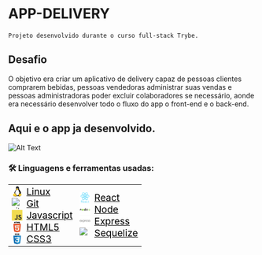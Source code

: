 # APP-DELIVERY
    Projeto desenvolvido durante o curso full-stack Trybe.


## Desafio

O objetivo era criar um aplicativo de delivery capaz de pessoas clientes comprarem bebidas,  pessoas vendedoras administrar suas vendas e pessoas administradoras poder excluir colaboradores se necessário, aonde era necessário desenvolver todo o fluxo do app o front-end e o back-end.

## Aqui e o app ja desenvolvido.
![Alt Text](https://media.giphy.com/media/v1.Y2lkPTc5MGI3NjExZTMyZGM5NzQ5NGIwNWRhNGIzYmVkOTU2MzdjNGI3MTQzN2FhNzJhYiZjdD1n/IMakznFZGkRSJET0Qu/giphy.gif)


### 🛠️ Linguagens e ferramentas usadas:

<table>
<tr>
  <td>
      <a href="https://www.linux.org/" target="_blank" style="color: black; display:flex; text-align">
        <div style="display: flex; justify-content:center;align-items:center;">
          <img
            src="https://raw.githubusercontent.com/devicons/devicon/master/icons/linux/linux-original.svg"
            alt="linux"
            width="22"
            height="22"
          />
          <span style="font-size: 1.2rem; margin-left: 0.5rem;">Linux</span>
        </div>
      </a>
      <a href="https://git-scm.com/" target="_blank" style="color: black; display:flex; text-align">
        <div style="display: flex; justify-content:center;align-items:center;">
          <img
            src="https://www.vectorlogo.zone/logos/git-scm/git-scm-icon.svg"
            alt="git"
            width="22"
            height="22"
          />
          <span style="font-size: 1.2rem; margin-left: 0.5rem;">Git</span>
        </div>
      </a>
      <a
      href="https://developer.mozilla.org/en-US/docs/Web/JavaScript"
      target="_blank" style="color: black; display:flex; text-align">
        <div style="display: flex; justify-content:center;align-items:center;">
          <img
            src="https://raw.githubusercontent.com/devicons/devicon/master/icons/javascript/javascript-original.svg"
            alt="javascript"
            width="22"
            height="22"
          />
          <span style="font-size: 1.2rem; margin-left: 0.5rem;">Javascript</span>
        </div>
      </a>
      <a href="https://www.w3.org/html/" target="_blank" style="color: black; display:flex; text-align">
        <div style="display: flex; justify-content:center;align-items:center;">
          <img
            src="https://raw.githubusercontent.com/devicons/devicon/master/icons/html5/html5-original-wordmark.svg"
            alt="html5"
            width="22"
            height="22"
          />
          <span style="font-size: 1.2rem; margin-left: 0.5rem;">HTML5</span>
        </div>
      </a>
      <a href="https://www.w3schools.com/css/" target="_blank" style="color: black; display:flex; text-align">
        <div style="display: flex; justify-content:center;align-items:center;">
          <img
            src="https://raw.githubusercontent.com/devicons/devicon/master/icons/css3/css3-original-wordmark.svg"
            alt="css3"
            width="22"
            height="22"
          />
          <span style="font-size: 1.2rem; margin-left: 0.5rem;">CSS3</span>
        </div>
      </a>
  </td>
  <td>
    <a href="https://reactjs.org/" target="_blank" style="color: black; display:flex; text-align">
    <div style="display: flex; justify-content:center;align-items:center;">
        <img
          src="https://raw.githubusercontent.com/devicons/devicon/master/icons/react/react-original-wordmark.svg"
          alt="react"
          width="22"
          height="22"
        />
        <span style="font-size: 1.2rem; margin-left: 0.5rem;">React</span>
      </div>
    </a>
    <a href="https://nodejs.org" target="_blank" style="color: black; display:flex; text-align">
      <div style="display: flex; justify-content:center;align-items:center;">
        <img
          src="https://raw.githubusercontent.com/devicons/devicon/master/icons/nodejs/nodejs-original-wordmark.svg"
          alt="nodejs"
          width="22"
          height="22"
        />
        <span style="font-size: 1.2rem; margin-left: 0.5rem;">Node</span>
      </div>
    </a>
    <a href="https://expressjs.com" target="_blank" style="color: black; display:flex; text-align">
      <div style="display: flex; justify-content:center;align-items:center;">
        <img
          src="https://raw.githubusercontent.com/devicons/devicon/master/icons/express/express-original-wordmark.svg"
          alt="express"
          width="22"
          height="22"
        />
        <span style="font-size: 1.2rem; margin-left: 0.5rem;">Express</span>
      </div>
    </a>
    <a href="https://sequelize.org/" target="_blank" style="color: black; display:flex; text-align">
      <div style="display: flex; justify-content:center;align-items:center;">
        <img
          src="https://www.vectorlogo.zone/logos/sequelizejs/sequelizejs-icon.svg"
          alt="sequelize"
          width="22"
          height="22"
        />
        <span style="font-size: 1.2rem; margin-left: 0.5rem;">Sequelize</span>
      </div>
    </a>
  </td>
</tr>
</table>
</p>
